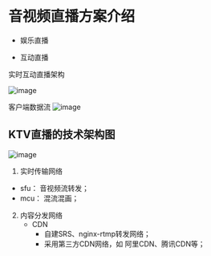 # 音视频直播方案介绍

* 娱乐直播

* 互动直播

实时互动直播架构

![image](https://github.com/user-attachments/assets/7eaf561e-c326-47a0-8302-7eea69d3fc7b)


客户端数据流
![image](https://github.com/user-attachments/assets/c3125726-fbf1-4f26-8df5-030bd2346341)



## KTV直播的技术架构图

![image](https://github.com/user-attachments/assets/e8d42e0f-1445-44c9-95d7-b7999be35c73)

1. 实时传输网络
  * sfu： 音视频流转发；
  * mcu： 混流混画；

2. 内容分发网络
   * CDN
     * 自建SRS、nginx-rtmp转发网络；
     * 采用第三方CDN网络，如 阿里CDN、腾讯CDN等；
